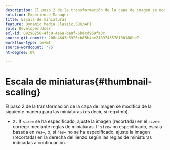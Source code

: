 ```yaml
---
description: El paso 2 de la transformación de la capa de imagen se modifica de la siguiente manera para las miniaturas (es decir, si req=tmb).
solution: Experience Manager
title: Escala de miniaturas
feature: Dynamic Media Classic,SDK/API
role: Developer,User
exl-id: 08290258-4fc8-4a6a-ba8f-6bdcd969fa3c
source-git-commit: 206e4643e3926cb85b4be2189743578f88180be7
workflow-type: tm+mt
source-wordcount: '75'
ht-degree: 0%

---
```


# Escala de miniaturas{#thumbnail-scaling}

El paso 2 de la transformación de la capa de imagen se modifica de la siguiente manera para las miniaturas (es decir, si req=tmb).

* `2.` If `size=` se ha especificado, ajuste la imagen (recortada) en el `size=` corregir mediante reglas de miniaturas. If `size=` no especificado, escala basada en `res=`, o, si `res=` no se ha especificado, ajuste la imagen (recortada) en la derecha del lienzo según las reglas de miniaturas indicadas a continuación.
